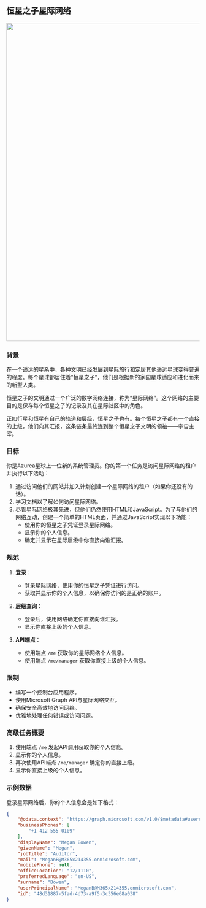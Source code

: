 ## 恒星之子星际网络

<a href="#">
    <img src="../../../Images/starborn.jpg" style="width: 830px" />
</a>

### 背景

在一个遥远的星系中，各种文明已经发展到星际旅行和定居其他遥远星球变得普遍的程度。每个星球都居住着"恒星之子"，他们是根据新的家园星球适应和进化而来的新型人类。

恒星之子的文明通过一个广泛的数字网络连接，称为“星际网络”。这个网络的主要目的是保存每个恒星之子的记录及其在星际社区中的角色。

正如行星和恒星有自己的轨道和层级，恒星之子也有。每个恒星之子都有一个直接的上级，他们向其汇报，这条链条最终连到整个恒星之子文明的领袖——宇宙主宰。

### 目标

你是Azurea星球上一位新的系统管理员。你的第一个任务是访问星际网络的租户并执行以下活动：

1. 通过访问他们的网站并加入计划创建一个星际网络的租户（如果你还没有的话）。
1. 学习文档以了解如何访问星际网络。
1. 尽管星际网络极其先进，但他们仍然使用HTML和JavaScript。为了与他们的网络互动，创建一个简单的HTML页面，并通过JavaScript实现以下功能：
    - 使用你的恒星之子凭证登录星际网络。
    - 显示你的个人信息。
    - 确定并显示在星际层级中你直接向谁汇报。

### 规范

1. **登录**：
    - 登录星际网络，使用你的恒星之子凭证进行访问。
    - 获取并显示你的个人信息，以确保你访问的是正确的账户。

1. **层级查询**：
    - 登录后，使用网络确定你直接向谁汇报。
    - 显示你直接上级的个人信息。

1. **API端点**：
    - 使用端点 `/me` 获取你的星际网络个人信息。
    - 使用端点 `/me/manager` 获取你直接上级的个人信息。

### 限制

- 编写一个控制台应用程序。
- 使用Microsoft Graph API与星际网络交互。
- 确保安全高效地访问网络。
- 优雅地处理任何错误或访问问题。

### 高级任务概要

1. 使用端点 `/me` 发起API调用获取你的个人信息。
2. 显示你的个人信息。
3. 再次使用API端点 `/me/manager` 确定你的直接上级。
4. 显示你直接上级的个人信息。

### 示例数据

登录星际网络后，你的个人信息会是如下格式：

```json
{
    "@odata.context": "https://graph.microsoft.com/v1.0/$metadata#users/$entity",
    "businessPhones": [
        "+1 412 555 0109"
    ],
    "displayName": "Megan Bowen",
    "givenName": "Megan",
    "jobTitle": "Auditor",
    "mail": "MeganB@M365x214355.onmicrosoft.com",
    "mobilePhone": null,
    "officeLocation": "12/1110",
    "preferredLanguage": "en-US",
    "surname": "Bowen",
    "userPrincipalName": "MeganB@M365x214355.onmicrosoft.com",
    "id": "48d31887-5fad-4d73-a9f5-3c356e68a038"
}
```